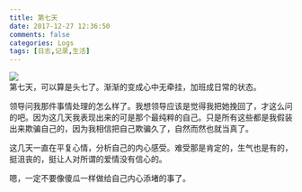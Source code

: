 ```yaml
---
title: 第七天
date: 2017-12-27 12:36:50
comments: false
categories: Logs
tags: [日志,记录,生活]
---
```

![](http://wx3.sinaimg.cn/mw690/ad108d28gy1fmv2u4ek9jj23402c07wi.jpg)  
第七天，可以算是头七了。渐渐的变成心中无牵挂，加班成日常的状态。  

领导问我那件事情处理的怎么样了。我想领导应该是觉得我把她挽回了，才这么问的吧。因为这几天我表现出来的可是那个最纯粹的自己。只是所有这些都是我假装出来欺骗自己的，因为我相信把自己欺骗久了，自然而然也就当真了。  

这几天一直在平复心情，分析自己的内心感受。难受那是肯定的，生气也是有的，挺沮丧的，挺让人对所谓的爱情没有信心的。  

嗯，一定不要像傻瓜一样做给自己内心添堵的事了。  